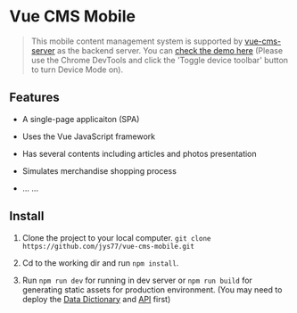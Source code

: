 # Vue CMS Mobile
> This mobile content management system is supported by [vue-cms-server](https://github.com/jys77/vue-cms-server) as the backend server. You can [check the demo here](http://66.42.71.0:801) (Please use the Chrome DevTools and click the 'Toggle device toolbar' button to turn Device Mode on).

## Features
+ A single-page applicaiton (SPA)

+ Uses the Vue JavaScript framework

+ Has several contents including articles and photos presentation

+ Simulates merchandise shopping process

+ ... ...

## Install
1. Clone the project to your local computer.
`git clone https://github.com/jys77/vue-cms-mobile.git`

2. Cd to the working dir and run `npm install`.

3. Run `npm run dev` for running in dev server or `npm run build` for generating static assets for production environment. (You may need to deploy the [Data Dictionary](https://github.com/jys77/vue-cms-server/blob/master/DataDictionary.md) and [API](https://github.com/jys77/vue-cms-server/blob/master/API.md) first)



